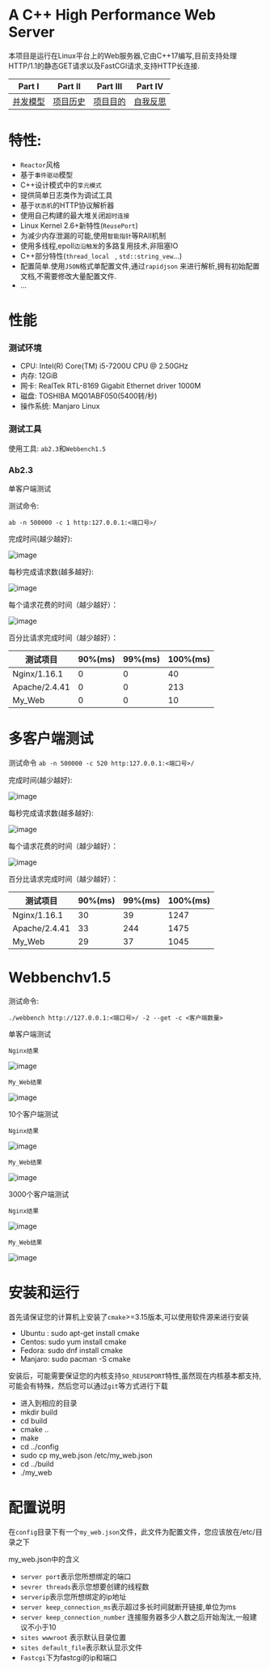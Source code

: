 # A C++ High Performance Web Server

本项目是运行在Linux平台上的Web服务器,它由C++17编写,目前支持处理HTTP/1.1的静态GET请求以及FastCGI请求,支持HTTP长连接.

| Part Ⅰ   | Part Ⅱ     | Part Ⅲ   | Part Ⅳ   |
| -------- | ---------- | -------- | --------  |
|   [并发模型](https://github.com/LhdDream/my_web/blob/master/my_web/doc/Concurrent_Model.md)|   [项目历史](https://github.com/LhdDream/my_web/blob/master/my_web/doc/History.md) | [项目目的](https://github.com/LhdDream/my_web/blob/master/my_web/doc/Purpose.md) | [自我反思](https://github.com/LhdDream/my_web/blob/master/my_web/doc/Reflection.md) |

# 特性:


- `Reactor`风格
- 基于`事件驱动`模型
- C++设计模式中的`享元模式`
- 提供简单日志类作为调试工具
- 基于`状态机`的HTTP协议解析器
- 使用自己构建的最大堆关闭`超时连接`
- Linux Kernel 2.6+新特性(`ReusePort`)
- 为减少内存泄漏的可能,使用`智能指针`等RAII机制
- 使用多线程,epoll`边沿触发`的多路复用技术,非阻塞IO
- C++部分特性(`thread_local ` , `std::string_vew`...)
- 配置简单.使用`JSON`格式单配置文件,通过`rapidjson` 来进行解析,拥有初始配置文档,不需要修改大量配置文件.
- ...

# 性能
###  测试环境


  - CPU: Intel(R) Core(TM) i5-7200U CPU @ 2.50GHz
  -  内存: 12GiB
  -  网卡: RealTek RTL-8169 Gigabit Ethernet driver 1000M
  -  磁盘: TOSHIBA MQ01ABF050(5400转/秒)
  - 操作系统: Manjaro Linux

  ### 测试工具


使用工具: `ab2.3`和`Webbench1.5`

### Ab2.3

单客户端测试

 测试命令:

`ab -n 500000 -c 1 http:127.0.0.1:<端口号>/`


完成时间(越少越好):


![image](https://github.com/LhdDream/my_web/blob/master/my_web/img/ab1.png)


每秒完成请求数(越多越好):

![image](https://github.com/LhdDream/my_web/blob/master/my_web/img/ab2.png)

每个请求花费的时间（越少越好）：

![image](https://github.com/LhdDream/my_web/blob/master/my_web/img/ab3.png)

百分比请求完成时间（越少越好）：


| 测试项目      | 90%(ms) | 99%(ms) | 100%(ms) |
| ------------- | ------- | ------- | -------- |
| Nginx/1.16.1  | 0       | 0       | 40       |
| Apache/2.4.41 | 0       | 0       | 213      |
| My_Web        | 0       | 0       | 10       |


# 多客户端测试

测试命令
`ab -n 500000 -c 520 http:127.0.0.1:<端口号>/
`

完成时间(越少越好):

![image](https://github.com/LhdDream/my_web/blob/master/my_web/img/ab4.png)

每秒完成请求数(越多越好):

![image](https://github.com/LhdDream/my_web/blob/master/my_web/img/ab5.png)

每个请求花费的时间（越少越好）：

![image](https://github.com/LhdDream/my_web/blob/master/my_web/img/ab6.png)

百分比请求完成时间（越少越好）：

| 测试项目      | 90%(ms) | 99%(ms) | 100%(ms) |
| ------------- | ------- | ------- | -------- |
| Nginx/1.16.1  | 30      | 39      | 1247     |
| Apache/2.4.41 | 33      | 244     | 1475     |
| My_Web        | 29      | 37      | 1045     |

# Webbenchv1.5


测试命令:

`./webbench http://127.0.0.1:<端口号>/ -2 --get -c <客户端数量>`

单客户端测试

`Nginx结果`


![image](https://github.com/LhdDream/my_web/blob/master/my_web/img/Web1a.png)


`My_Web结果`

![image](https://github.com/LhdDream/my_web/blob/master/my_web/img/Web2a.png)

10个客户端测试

`Nginx结果`


![image](https://github.com/LhdDream/my_web/blob/master/my_web/img/Web1b.png)


`My_Web结果`


![image](https://github.com/LhdDream/my_web/blob/master/my_web/img/Web2b.png)

3000个客户端测试


`Nginx结果`

![image](https://github.com/LhdDream/my_web/blob/master/my_web/img/Web1c.png)


`My_Web结果`


![image](https://github.com/LhdDream/my_web/blob/master/my_web/img/Web2c.png)

# 安装和运行

首先请保证您的计算机上安装了`cmake`>=3.15版本,可以使用软件源来进行安装


- Ubuntu  : sudo apt-get install  cmake 
- Centos: sudo yum install cmake 
- Fedora: sudo dnf install cmake 
- Manjaro: sudo pacman -S cmake

安装后，可能需要保证您的内核支持`SO_REUSEPORT`特性,虽然现在内核基本都支持,可能会有特殊，然后您可以通过`git`等方式进行下载
- 进入到相应的目录
- mkdir build
- cd build
- cmake ..
- make
- cd ../config
- sudo cp my_web.json /etc/my_web.json
- cd ../build
- ./my_web


# 配置说明


在`config`目录下有一个`my_web.json`文件，此文件为配置文件，您应该放在/etc/目录之下

my_web.json中的含义

- `server port`表示您所想绑定的端口
-  `sevrer threads`表示您想要创建的线程数
-  `serverip`表示您所想绑定的ip地址
- `server keep_connection_ms`表示超过多长时间就断开链接,单位为ms
- `server keep_connection_number` 连接服务器多少人数之后开始淘汰,一般建议不小于10
- `sites wwwroot` 表示默认目录位置
- `sites default_file`表示默认显示文件
- `Fastcgi`下为fastcgi的ip和端口

